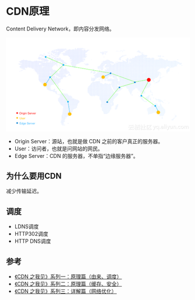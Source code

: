 # CDN原理

Content Delivery Network，即内容分发网络。

![](/assets/cdn.png)

* Origin Server：源站，也就是做 CDN 之前的客户真正的服务器。
* User：访问者，也就是问网站的网民。
* Edge Server：CDN 的服务器，不单指“边缘服务器”。

## 为什么要用CDN

减少传输延迟。

## 调度

* LDNS调度
* HTTP302调度
* HTTP DNS调度

## 参考

* [《CDN 之我见》系列一：原理篇（由来、调度）](https://yq.aliyun.com/articles/577708?spm=a2c4e.11153940.blogcont599253.17.7fd0198egjTukm)
* [《CDN 之我见》系列二：原理篇（缓存、安全）](https://yq.aliyun.com/articles/599253?spm=a2c4e.11153940.blogcont577708.18.584527faRxtSJo)
* [《CDN 之我见》系列三：详解篇（网络优化）](https://yq.aliyun.com/articles/604600?spm=a2c4e.11153940.blogcont599253.29.6be1198e1a1mwJ)